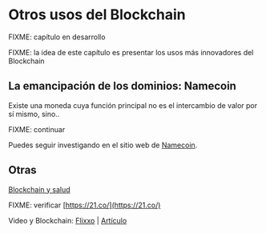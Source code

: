 # Otros usos del Blockchain

FIXME: capítulo en desarrollo

FIXME: la idea de este capítulo es presentar los usos más innovadores del Blockchain

## La emancipación de los dominios: Namecoin

Existe una moneda cuya función principal no es el intercambio de valor por sí mismo, sino..

FIXME: continuar

Puedes seguir investigando en el sitio web de [Namecoin](https://namecoin.org/).

## Otras

[Blockchain y salud](https://futurism.com/blockchain-ready-completely-transform-healthcare-industry/)

FIXME: verificar [https://21.co/](https://21.co/)

Video y Blockchain: [Flixxo](http://www.flixxo.com/) \| [Artículo](https://torrentfreak.com/popcorn-time-creator-readies-bittorrent-blockchain-powered-youtube-competitor-171012/)

